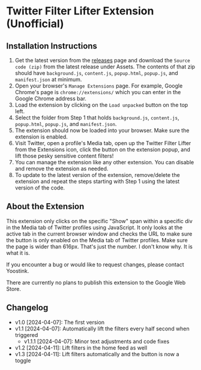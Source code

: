 # Twitter Filter Lifter Extension (Unofficial)

## Installation Instructions

1. Get the latest version from the [releases](https://github.com/theyoostink/twitter-filter-lifter/releases) page and download the `Source code (zip)` from the latest release under Assets. The contents of that zip should have `background.js`, `content.js`, `popup.html`, `popup.js`, and `manifest.json` at minimum.
2. Open your browser's `Manage Extensions` page. For example, Google Chrome's page is `chrome://extensions/` which you can enter in the Google Chrome address bar.
3. Load the extension by clicking on the `Load unpacked` button on the top left.
4. Select the folder from Step 1 that holds `background.js`, `content.js`, `popup.html`, `popup.js`, and `manifest.json`.
5. The extension should now be loaded into your browser. Make sure the extension is enabled.
6. Visit Twitter, open a profile's Media tab, open up the Twitter Filter Lifter from the Extensions icon, click the button on the extension popup, and lift those pesky sensitive content filters!
7. You can manage the extension like any other extension. You can disable and remove the extension as needed.
8. To update to the latest version of the extension, remove/delete the extension and repeat the steps starting with Step 1 using the latest version of the code.

## About the Extension

This extension only clicks on the specific "Show" span within a specific div in the Media tab of Twitter profiles using JavaScript. It only looks at the active tab in the current browser window and checks the URL to make sure the button is only enabled on the Media tab of Twitter profiles. Make sure the page is wider than 616px. That's just the number. I don't know why. It is what it is.

If you encounter a bug or would like to request changes, please contact Yoostink.

There are currently no plans to publish this extension to the Google Web Store.

## Changelog

- v1.0 [2024-04-07]: The first version
- v1.1 [2024-04-07]: Automatically lift the filters every half second when triggered
	- v1.1.1 [2024-04-07]: Minor text adjustments and code fixes
- v1.2 [2024-04-11]: Lift filters in the home feed as well
- v1.3 [2024-04-11]: Lift filters automatically and the button is now a toggle